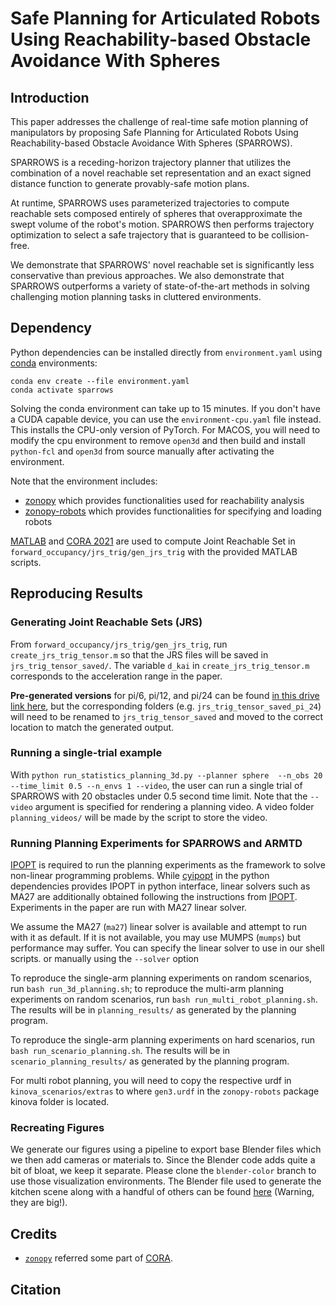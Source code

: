 # Safe Planning for Articulated Robots Using Reachability-based Obstacle Avoidance With Spheres

[//]: <[Project Page](https://roahmlab.github.io/RDF/) | [Paper](https://arxiv.org/abs/2302.07352) | [Dataset](https://drive.google.com/drive/folders/1sxRCtuAwi2Ua5BIVX0fLqOBlb95PcFN0?usp=share_link)>

## Introduction
This paper addresses the challenge of real-time safe motion planning of manipulators by proposing Safe Planning for Articulated Robots Using Reachability-based Obstacle Avoidance With Spheres (SPARROWS).

SPARROWS is a receding-horizon trajectory planner that utilizes the combination of a novel reachable set representation and an exact signed distance function to generate provably-safe motion plans. 

At runtime, SPARROWS uses parameterized trajectories to compute reachable sets composed entirely of spheres that overapproximate the swept volume of the robot's motion.
SPARROWS then performs trajectory optimization to select a safe trajectory that is guaranteed to be collision-free.

We demonstrate that SPARROWS' novel reachable set is significantly less conservative than previous approaches.
We also demonstrate that SPARROWS outperforms a variety of state-of-the-art methods in solving challenging motion planning tasks in cluttered environments.

## Dependency 
Python dependencies can be installed directly from `environment.yaml` using [conda](https://www.anaconda.com) environments:
```
conda env create --file environment.yaml
conda activate sparrows
```
Solving the conda environment can take up to 15 minutes.
If you don't have a CUDA capable device, you can use the `environment-cpu.yaml` file instead.
This installs the CPU-only version of PyTorch.
For MACOS, you will need to modify the cpu environment to remove `open3d`
and then build and install `python-fcl` and `open3d` from source manually after activating the environment.

Note that the environment includes:
- [zonopy](https://github.com/roahmlab/zonopy) which provides functionalities used for reachability analysis
- [zonopy-robots](https://github.com/roahmlab/zonopy-robots) which provides functionalities for specifying and loading robots

[MATLAB](https://matlab.mathworks.com) and [CORA 2021](https://tumcps.github.io/CORA/) are used to compute Joint Reachable Set in `forward_occupancy/jrs_trig/gen_jrs_trig` with the provided MATLAB scripts.

## Reproducing Results

### Generating Joint Reachable Sets (JRS)
From `forward_occupancy/jrs_trig/gen_jrs_trig`, run `create_jrs_trig_tensor.m` so that the JRS files will be saved in `jrs_trig_tensor_saved/`. The variable `d_kai` in `create_jrs_trig_tensor.m` corresponds to the acceleration range in the paper.

**Pre-generated versions** for pi/6, pi/12, and pi/24 can be found [in this drive link here](https://drive.google.com/file/d/1au1xB_Jsue7LZqvOILgt5NiynhmxsgBu/view?usp=drive_link), but the corresponding folders (e.g. `jrs_trig_tensor_saved_pi_24`) will need to be renamed to `jrs_trig_tensor_saved` and moved to the correct location to match the generated output.

### Running a single-trial example
With `python run_statistics_planning_3d.py --planner sphere  --n_obs 20 --time_limit 0.5 --n_envs 1 --video`, the user can run a single trial of SPARROWS with 20 obstacles under 0.5 second time limit. Note that the `--video` argument is specified for rendering a planning video. A video folder `planning_videos/` will be made by the script to store the video.

### Running Planning Experiments for SPARROWS and ARMTD

[IPOPT](https://coin-or.github.io/Ipopt/INSTALL.html) is required to run the planning experiments as the framework to solve non-linear programming problems. While [cyipopt](https://cyipopt.readthedocs.io/en/stable/) in the python dependencies provides IPOPT in python interface, linear solvers such as MA27 are additionally obtained following the instructions from [IPOPT](https://coin-or.github.io/Ipopt/INSTALL.html). Experiments in the paper are run with MA27 linear solver.

We assume the MA27 (`ma27`) linear solver is available and attempt to run with it as default.
If it is not available, you may use MUMPS (`mumps`) but performance may suffer.
You can specify the linear solver to use in our shell scripts.
or manually using the `--solver` option

To reproduce the single-arm planning experiments on random scenarios, run `bash run_3d_planning.sh`; to reproduce the multi-arm planning experiments on random scenarios, run `bash run_multi_robot_planning.sh`. The results will be in `planning_results/` as generated by the planning program.

To reproduce the single-arm planning experiments on hard scenarios, run `bash run_scenario_planning.sh`. The results will be in `scenario_planning_results/` as generated by the planning program.

For multi robot planning, you will need to copy the respective urdf in `kinova_scenarios/extras` to where `gen3.urdf` in the `zonopy-robots` package kinova folder is located.

### Recreating Figures

We generate our figures using a pipeline to export base Blender files which we then add cameras or materials to.
Since the Blender code adds quite a bit of bloat, we keep it separate.
Please clone the `blender-color` branch to use those visualization environments.
The Blender file used to generate the kitchen scene along with a handful of others can be found [here](https://drive.google.com/drive/folders/1i_Ny8MRlTRrK2glbVNzAPMhMIPq0SbRl?usp=drive_link) (Warning, they are big!).

## Credits
- [`zonopy`](https://github.com/roahmlab/zonopy) referred some part of [CORA](https://tumcps.github.io/CORA/).

## Citation
[//]: <>
